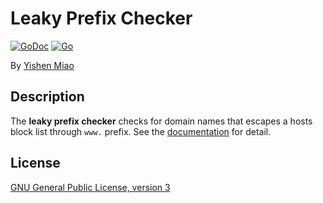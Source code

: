 # Leaky Prefix Checker

[![GoDoc](https://godoc.org/github.com/mys721tx/lpc?status.svg)](https://godoc.org/github.com/mys721tx/lpc)
[![Go](https://github.com/mys721tx/lpc/actions/workflows/go_test.yml/badge.svg)](https://github.com/mys721tx/lpc/actions/workflows/go_test.yml)

By [Yishen Miao](https://github.com/mys721tx)

## Description

The **leaky prefix checker** checks for domain names that escapes a hosts block
list through `www.` prefix. See the
[documentation](https://godoc.org/github.com/mys721tx/lpc) for detail.

## License

[GNU General Public License, version 3](http://www.gnu.org/licenses/gpl-3.0.html)
